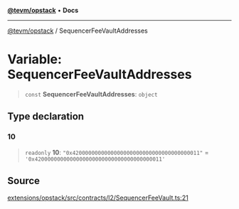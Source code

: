 [**@tevm/opstack**](../README.md) • **Docs**

***

[@tevm/opstack](../globals.md) / SequencerFeeVaultAddresses

# Variable: SequencerFeeVaultAddresses

> `const` **SequencerFeeVaultAddresses**: `object`

## Type declaration

### 10

> `readonly` **10**: `"0x4200000000000000000000000000000000000011"` = `'0x4200000000000000000000000000000000000011'`

## Source

[extensions/opstack/src/contracts/l2/SequencerFeeVault.ts:21](https://github.com/evmts/tevm-monorepo/blob/main/extensions/opstack/src/contracts/l2/SequencerFeeVault.ts#L21)
